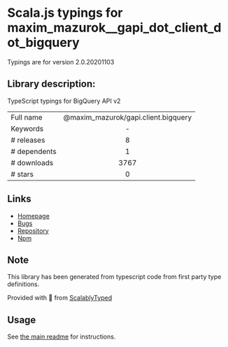 
# Scala.js typings for maxim_mazurok__gapi_dot_client_dot_bigquery

Typings are for version 2.0.20201103

## Library description:
TypeScript typings for BigQuery API v2

|                    |                 |
| ------------------ | :-------------: |
| Full name          | @maxim_mazurok/gapi.client.bigquery |
| Keywords           | - |
| # releases         | 8 |
| # dependents       | 1 |
| # downloads        | 3767 |
| # stars            | 0 |

## Links
- [Homepage](https://github.com/Maxim-Mazurok/google-api-typings-generator#readme)
- [Bugs](https://github.com/Maxim-Mazurok/google-api-typings-generator/issues)
- [Repository](https://github.com/Maxim-Mazurok/google-api-typings-generator)
- [Npm](https://www.npmjs.com/package/%40maxim_mazurok%2Fgapi.client.bigquery)
    


## Note
This library has been generated from typescript code from first party type definitions.

Provided with :purple_heart: from [ScalablyTyped](https://github.com/oyvindberg/ScalablyTyped)

## Usage
See [the main readme](../../readme.md) for instructions.


